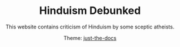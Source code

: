 <p align="center">
    <h1 align="center">Hinduism Debunked</h1>
    <p align="center">This website contains criticism of Hinduism by some sceptic atheists.</p>
    <p align="center">Theme: <a href="https://github.com/just-the-docs/just-the-docs">just-the-docs</a></p>
</p>
